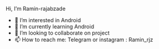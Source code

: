  Hi, I’m Ramin-rajabzade
- 👀 I’m interested in Android
- 🌱 I’m currently learning Android
- 💞️ I’m looking to collaborate on project
- 📫 How to reach me: Telegram or instagram : Ramin_rjz

